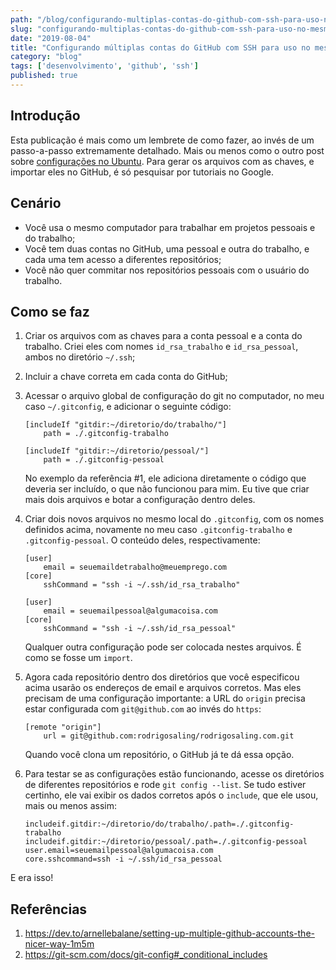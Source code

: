 ```yaml
---
path: "/blog/configurando-multiplas-contas-do-github-com-ssh-para-uso-no-mesmo-computador/"
slug: "configurando-multiplas-contas-do-github-com-ssh-para-uso-no-mesmo-computador"
date: "2019-08-04"
title: "Configurando múltiplas contas do GitHub com SSH para uso no mesmo computador"
category: "blog"
tags: ['desenvolvimento', 'github', 'ssh']
published: true
---
```


## Introdução

Esta publicação é mais como um lembrete de como fazer, ao invés de um passo-a-passo extremamente
detalhado. Mais ou menos como o outro post sobre 
[configurações no Ubuntu](/blog/coisas-importantes-sobre-a-instalacao-do-ubuntu-no-meu-notebook).
Para gerar os arquivos com as chaves, e importar eles no GitHub, é só pesquisar por tutoriais no
Google.

## Cenário

- Você usa o mesmo computador para trabalhar em projetos pessoais e do trabalho;
- Você tem duas contas no GitHub, uma pessoal e outra do trabalho, e cada uma tem acesso a 
diferentes repositórios;
- Você não quer commitar nos repositórios pessoais com o usuário do trabalho.

## Como se faz

1. Criar os arquivos com as chaves para a conta pessoal e a conta do trabalho. Criei eles com nomes
`id_rsa_trabalho` e `id_rsa_pessoal`, ambos no diretório `~/.ssh`;
2. Incluir a chave correta em cada conta do GitHub;
3. Acessar o arquivo global de configuração do git no computador, no meu caso `~/.gitconfig`, e 
adicionar o seguinte código:

    ```
    [includeIf "gitdir:~/diretorio/do/trabalho/"]
        path = ./.gitconfig-trabalho

    [includeIf "gitdir:~/diretorio/pessoal/"]
        path = ./.gitconfig-pessoal
    ```
   
    No exemplo da referência #1, ele adiciona diretamente o código que deveria ser incluído, o que não
funcionou para mim. Eu tive que criar mais dois arquivos e botar a configuração dentro deles.

4. Criar dois novos arquivos no mesmo local do `.gitconfig`, com os nomes definidos acima, novamente
no meu caso `.gitconfig-trabalho` e `.gitconfig-pessoal`. O conteúdo deles, respectivamente:

    ```text
    [user]
        email = seuemaildetrabalho@meuemprego.com
    [core]
        sshCommand = "ssh -i ~/.ssh/id_rsa_trabalho"
    ```
   
    ```text
    [user]
        email = seuemailpessoal@algumacoisa.com
    [core]
        sshCommand = "ssh -i ~/.ssh/id_rsa_pessoal"
    ```

    Qualquer outra configuração pode ser colocada nestes arquivos. É como se fosse um `import`.
    
5. Agora cada repositório dentro dos diretórios que você especificou acima usarão os endereços de 
email e arquivos corretos. Mas eles precisam de uma configuração importante: a URL do `origin` 
precisa estar configurada com `git@github.com` ao invés do `https`:

    ```text
    [remote "origin"]
        url = git@github.com:rodrigosaling/rodrigosaling.com.git
    ```

    Quando você clona um repositório, o GitHub já te dá essa opção.
    
6. Para testar se as configurações estão funcionando, acesse os diretórios de diferentes repositórios
e rode `git config --list`. Se tudo estiver certinho, ele vai exibir os dados corretos após o `include`,
que ele usou, mais ou menos assim:

    ```text
    includeif.gitdir:~/diretorio/do/trabalho/.path=./.gitconfig-trabalho
    includeif.gitdir:~/diretorio/pessoal/.path=./.gitconfig-pessoal
    user.email=seuemailpessoal@algumacoisa.com
    core.sshcommand=ssh -i ~/.ssh/id_rsa_pessoal

    ```
E era isso!

## Referências

1. https://dev.to/arnellebalane/setting-up-multiple-github-accounts-the-nicer-way-1m5m
2. https://git-scm.com/docs/git-config#_conditional_includes
